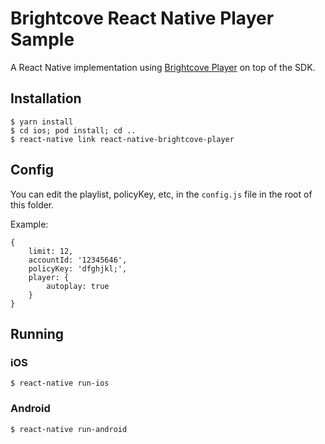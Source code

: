 # Brightcove React Native Player Sample

A React Native implementation using [Brightcove Player](https://github.com/manse/react-native-brightcove-player) on top of the SDK.

## Installation

 ```
 $ yarn install
 $ cd ios; pod install; cd ..
 $ react-native link react-native-brightcove-player
 ```

## Config

You can edit the playlist, policyKey, etc, in the `config.js` file in the root of this folder.

Example:
```
{
	limit: 12,
	accountId: '12345646',
	policyKey: 'dfghjkl;',
	player: {
		autoplay: true
	}
}
```

## Running

### iOS

```
$ react-native run-ios
```

### Android

```
$ react-native run-android
```


